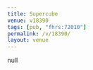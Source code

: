 ```yaml
---
title: Supercube
venue: v18390
tags: [pub, "fhrs:72010"]
permalink: /v/18390/
layout: venue
---
```

null